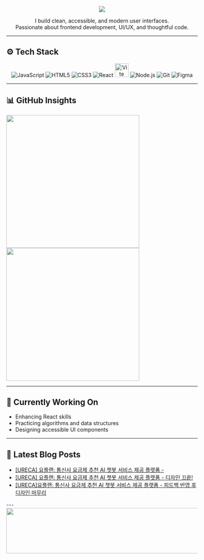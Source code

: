 
<!-- 타이핑 효과 -->
<p align="center">
  <img src="https://readme-typing-svg.demolab.com?font=Fira+Code&size=22&pause=1200&color=FBA12F&center=true&vCenter=true&width=500&lines=Hi+there%2C+I'm+Yang+Sehyun!;Frontend+Developer+in+Progress;Clean+UI%2C+Clear+Logic;Slow+and+Steady+Growth" />
</p>

<!-- 소개 -->
<p align="center">
  I build clean, accessible, and modern user interfaces.<br/>
  Passionate about frontend development, UI/UX, and thoughtful code.
</p>

---

## ⚙️ Tech Stack

<p align="center">
  <img src="https://img.icons8.com/color/36/javascript.png" alt="JavaScript" title="JavaScript"/>
  <img src="https://img.icons8.com/color/36/html-5--v1.png" alt="HTML5" title="HTML5"/>
  <img src="https://img.icons8.com/color/36/css3.png" alt="CSS3" title="CSS3"/>
  <img src="https://img.icons8.com/officel/36/react.png" alt="React" title="React"/>
  <img src="https://vitejs.dev/logo.svg" alt ="Vite" title="Vite" width="36" height="36"/>
  <img src="https://img.icons8.com/fluency/36/node-js.png" alt="Node.js" title="Node.js"/>
  <img src="https://img.icons8.com/color/36/git.png" alt="Git" title="Git"/>
  <img src="https://img.icons8.com/color/36/figma--v1.png" alt="Figma" title="Figma"/>
</p>

---

## 📊 GitHub Insights

<p align="left">
  <img src="https://github-readme-stats.vercel.app/api?username=yshls&show_icons=true&theme=slateorange&hide_border=true&count_private=true&include_all_commits=true&custom_title=My%20GitHub%20Stats" width="350" />
   <img src="https://github-readme-stats.vercel.app/api/top-langs/?username=yshls&layout=compact&theme=slateorange&hide_border=true" width="350" />
</p> 

---

## 🚀 Currently Working On

- Enhancing React skills  
- Practicing algorithms and data structures  
- Designing accessible UI components  

---

## 📕 Latest Blog Posts
<ul><li><a href='https://recordoftheday.tistory.com/entry/URECA-%EC%9A%94%ED%94%8C%EB%9E%9C-%ED%86%B5%EC%8B%A0%EC%82%AC-%EC%9A%94%EA%B8%88%EC%A0%9C-%EC%B6%94%EC%B2%9C-AI-%EC%B1%97%EB%B4%87-%EC%84%9C%EB%B9%84%EC%8A%A4-%EC%A0%9C%EA%B3%B5-%ED%94%8C%EB%9E%AB%ED%8F%BC-1' target='_blank'>[URECA] 요플랜: 통신사 요금제 추천 AI 챗봇 서비스 제공 플랫폼 -</a></li><li><a href='https://recordoftheday.tistory.com/entry/%EB%94%94%EC%9E%90%EC%9D%B8-%EB%81%84%EC%9D%95' target='_blank'>[URECA] 요플랜: 통신사 요금제 추천 AI 챗봇 서비스 제공 플랫폼 - 디자인 끄읕!</a></li><li><a href='https://recordoftheday.tistory.com/entry/URECA-AI-%EC%B1%97%EB%B4%87-%EC%84%9C%EB%B9%84%EC%8A%A4-%EB%A7%8C%EB%93%A4%EA%B8%B0-%ED%94%BC%EB%93%9C%EB%B0%B1-%EB%B0%98%EC%98%81-%ED%9B%84-%EB%94%94%EC%9E%90%EC%9D%B8-%EB%A7%88%EB%AC%B4%EB%A6%AC' target='_blank'>[URECA]요플랜: 통신사 요금제 추천 AI 챗봇 서비스 제공 플랫폼 - 피드백 반영 후 디자인 마무리</a></li></ul>
---

<a href="https://github.com/devxb/gitanimals">
  <img src="https://render.gitanimals.org/lines/{yshls}?pet-id=1" width="1000" height="120"/>
</a>
